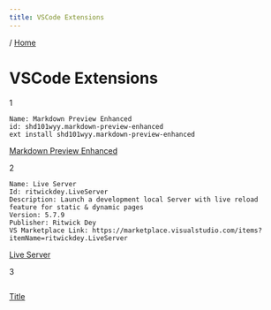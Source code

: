 ```yaml
---
title: VSCode Extensions
---
```


/ [Home](index.md)

# VSCode Extensions

1
```
Name: Markdown Preview Enhanced
id: shd101wyy.markdown-preview-enhanced
ext install shd101wyy.markdown-preview-enhanced
```
[ Markdown Preview Enhanced](https://marketplace.visualstudio.com/items?itemName=shd101wyy.markdown-preview-enhanced)



2
```
Name: Live Server
Id: ritwickdey.LiveServer
Description: Launch a development local Server with live reload feature for static & dynamic pages
Version: 5.7.9
Publisher: Ritwick Dey
VS Marketplace Link: https://marketplace.visualstudio.com/items?itemName=ritwickdey.LiveServer
```
[Live Server](https://marketplace.visualstudio.com/items?itemName=ritwickdey.LiveServer)



3
```

```
[Title](link)
